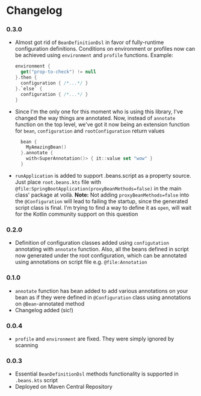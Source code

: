 # Changelog

### 0.3.0

- Almost got rid of `BeanDefinitionDsl` in favor of fully-runtime configuration definitions.
  Conditions on environment or profiles now can be achieved using `environment` and `profile` functions.
  Example:
  ```kotlin
  environment {
    get("prop-to-check") != null
  }.then {
    configuration { /*...*/ }
  }.`else` {
    configuration { /*...*/ }
  }
  ```
- Since I'm the only one for this moment who is using this library, I've changed the way things are annotated.
  Now, instead of `annotate` function on the top level, we've got it now being an extension function for `bean`, `configuration` and `rootConfiguration` return values
  ```kotlin
    bean {
      MyAmazingBean()
    }.annotate {
      with<SuperAnnotation()> { it::value set "wow" }
    }
  ```
- `runApplication` is added to support .beans.script as a property source.
  Just place `root.beans.kts` file with `@file:SpringBootApplication(proxyBeanMethods=false)` in the main class' package at voilà.
  **Note:** Not adding `proxyBeanMethods=false` into the `@Configuration` will lead to failing the startup, since the generated script class is final.
  I'm trying to find a way to define it as `open`, will wait for the Kotlin community support on this question

### 0.2.0

- Definition of configuration classes added using `configutation` annotating with `annotate` function.
Also, all the beans defined in script now generated under the root configuration, which can be annotated using annotations on script file e.g. `@file:Annotation`

### 0.1.0

- `annotate` function has bean added to add various annotations on your bean as if they were defined in `@Configuration` class using annotations on `@Bean`-annotated method
- Changelog added (sic!)

### 0.0.4

- `profile` and `environment` are fixed. They were simply ignored by scanning

### 0.0.3

- Essential `BeanDefinitionDsl` methods functionality is supported in `.beans.kts` script
- Deployed on Maven Central Repository